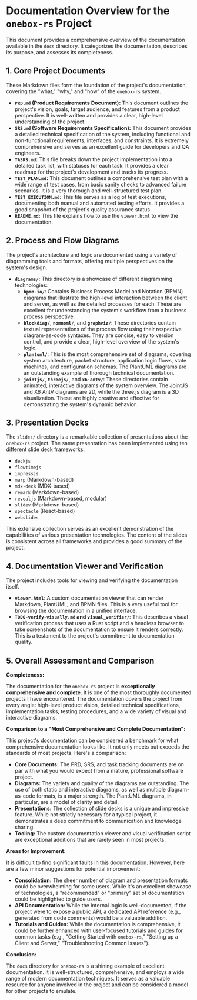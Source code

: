 # Documentation Overview for the `onebox-rs` Project

This document provides a comprehensive overview of the documentation available in the `docs` directory. It categorizes the documentation, describes its purpose, and assesses its completeness.

## 1. Core Project Documents

These Markdown files form the foundation of the project's documentation, covering the "what," "why," and "how" of the `onebox-rs` system.

*   **`PRD.md` (Product Requirements Document):** This document outlines the project's vision, goals, target audience, and features from a product perspective. It is well-written and provides a clear, high-level understanding of the project.
*   **`SRS.md` (Software Requirements Specification):** This document provides a detailed technical specification of the system, including functional and non-functional requirements, interfaces, and constraints. It is extremely comprehensive and serves as an excellent guide for developers and QA engineers.
*   **`TASKS.md`:** This file breaks down the project implementation into a detailed task list, with statuses for each task. It provides a clear roadmap for the project's development and tracks its progress.
*   **`TEST_PLAN.md`:** This document outlines a comprehensive test plan with a wide range of test cases, from basic sanity checks to advanced failure scenarios. It is a very thorough and well-structured test plan.
*   **`TEST_EXECUTION.md`:** This file serves as a log of test executions, documenting both manual and automated testing efforts. It provides a good snapshot of the project's quality assurance status.
*   **`README.md`:** This file explains how to use the `viewer.html` to view the documentation.

## 2. Process and Flow Diagrams

The project's architecture and logic are documented using a variety of diagramming tools and formats, offering multiple perspectives on the system's design.

*   **`diagrams/`**: This directory is a showcase of different diagramming technologies:
    *   **`bpmn-io/`**: Contains Business Process Model and Notation (BPMN) diagrams that illustrate the high-level interaction between the client and server, as well as the detailed processes for each. These are excellent for understanding the system's workflow from a business process perspective.
    *   **`blockdiag/`**, **`nomnoml/`**, and **`graphviz/`**: These directories contain textual representations of the process flow using their respective diagram-as-code syntaxes. They are concise, easy to version control, and provide a clear, high-level overview of the system's logic.
    *   **`plantuml/`**: This is the most comprehensive set of diagrams, covering system architecture, packet structure, application logic flows, state machines, and configuration schemas. The PlantUML diagrams are an outstanding example of thorough technical documentation.
    *   **`jointjs/`**, **`threejs/`**, and **`x6-antv/`**: These directories contain animated, interactive diagrams of the system overview. The JointJS and X6 AntV diagrams are 2D, while the three.js diagram is a 3D visualization. These are highly creative and effective for demonstrating the system's dynamic behavior.

## 3. Presentation Decks

The `slides/` directory is a remarkable collection of presentations about the `onebox-rs` project. The same presentation has been implemented using ten different slide deck frameworks:

*   `deckjs`
*   `flowtimejs`
*   `impressjs`
*   `marp` (Markdown-based)
*   `mdx-deck` (MDX-based)
*   `remark` (Markdown-based)
*   `revealjs` (Markdown-based, modular)
*   `slidev` (Markdown-based)
*   `spectacle` (React-based)
*   `webslides`

This extensive collection serves as an excellent demonstration of the capabilities of various presentation technologies. The content of the slides is consistent across all frameworks and provides a good summary of the project.

## 4. Documentation Viewer and Verification

The project includes tools for viewing and verifying the documentation itself.

*   **`viewer.html`**: A custom documentation viewer that can render Markdown, PlantUML, and BPMN files. This is a very useful tool for browsing the documentation in a unified interface.
*   **`TODO-verify-visually.md` and `visual_verifier/`**: This describes a visual verification process that uses a Rust script and a headless browser to take screenshots of the documentation to ensure it renders correctly. This is a testament to the project's commitment to documentation quality.

## 5. Overall Assessment and Comparison

**Completeness:**

The documentation for the `onebox-rs` project is **exceptionally comprehensive and complete**. It is one of the most thoroughly documented projects I have encountered. The documentation covers the project from every angle: high-level product vision, detailed technical specifications, implementation tasks, testing procedures, and a wide variety of visual and interactive diagrams.

**Comparison to a "Most Comprehensive and Complete Documentation":**

This project's documentation can be considered a benchmark for what comprehensive documentation looks like. It not only meets but exceeds the standards of most projects. Here's a comparison:

*   **Core Documents:** The PRD, SRS, and task tracking documents are on par with what you would expect from a mature, professional software project.
*   **Diagrams:** The variety and quality of the diagrams are outstanding. The use of both static and interactive diagrams, as well as multiple diagram-as-code formats, is a major strength. The PlantUML diagrams, in particular, are a model of clarity and detail.
*   **Presentations:** The collection of slide decks is a unique and impressive feature. While not strictly necessary for a typical project, it demonstrates a deep commitment to communication and knowledge sharing.
*   **Tooling:** The custom documentation viewer and visual verification script are exceptional additions that are rarely seen in most projects.

**Areas for Improvement:**

It is difficult to find significant faults in this documentation. However, here are a few minor suggestions for potential improvement:

*   **Consolidation:** The sheer number of diagram and presentation formats could be overwhelming for some users. While it's an excellent showcase of technologies, a "recommended" or "primary" set of documentation could be highlighted to guide users.
*   **API Documentation:** While the internal logic is well-documented, if the project were to expose a public API, a dedicated API reference (e.g., generated from code comments) would be a valuable addition.
*   **Tutorials and Guides:** While the documentation is comprehensive, it could be further enhanced with user-focused tutorials and guides for common tasks (e.g., "Getting Started with `onebox-rs`," "Setting up a Client and Server," "Troubleshooting Common Issues").

**Conclusion:**

The `docs` directory for `onebox-rs` is a shining example of excellent documentation. It is well-structured, comprehensive, and employs a wide range of modern documentation techniques. It serves as a valuable resource for anyone involved in the project and can be considered a model for other projects to emulate.
